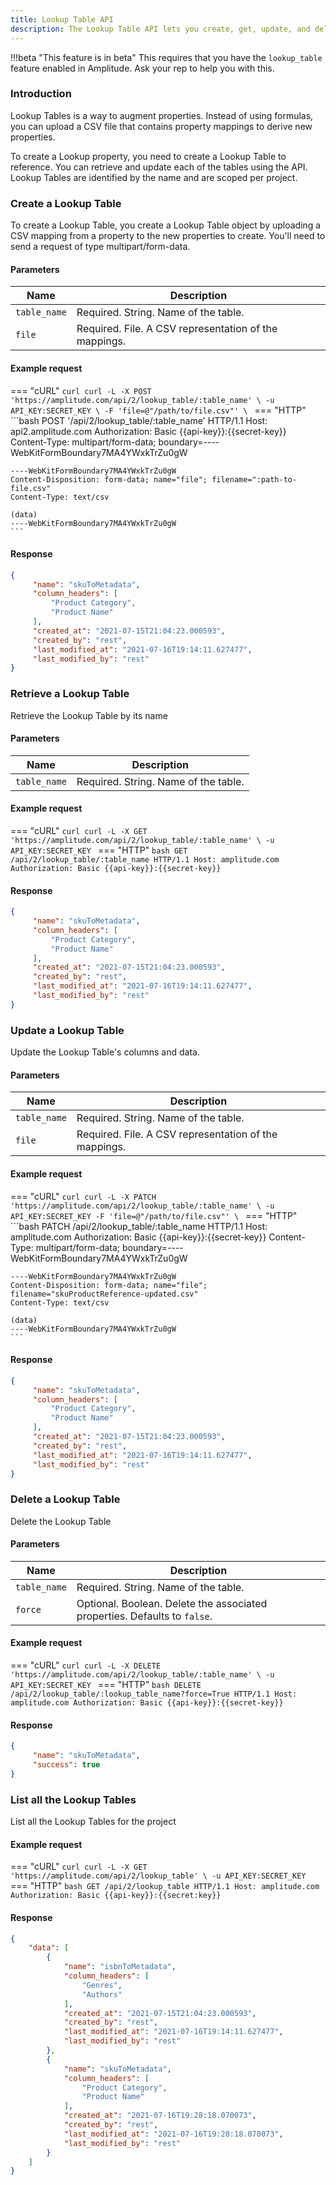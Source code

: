 ```yaml
---
title: Lookup Table API
description: The Lookup Table API lets you create, get, update, and delete lookup tables to augment your data.
---
```


!!!beta "This feature is in beta"
    This requires that you have the `lookup_table` feature enabled in Amplitude. Ask your rep to help you with this.

### Introduction

Lookup Tables is a way to augment properties. Instead of using formulas, you can upload a CSV file that contains property mappings to derive new properties.

To create a Lookup property, you need to create a Lookup Table to reference. You can retrieve and update each of the tables using the API. Lookup Tables are identified by the name and are scoped per project.

### Create a Lookup Table

To create a Lookup Table, you create a Lookup Table object by uploading a CSV mapping from a property to the new properties to create. You'll need to send a request of type multipart/form-data.

#### Parameters

|<div class="big-column">Name</div>| Description|
|-----|------|
|`table_name` | Required. String. Name of the table.|
|`file` | Required. File. A CSV representation of the mappings.|

#### Example request

=== "cURL"
    ```curl
    curl -L -X POST 'https://amplitude.com/api/2/lookup_table/:table_name' \
         -u API_KEY:SECRET_KEY \
         -F 'file=@"/path/to/file.csv"' \
    ```
=== "HTTP"
    ```bash
    POST '/api/2/lookup_table/:table_name' HTTP/1.1
    Host: api2.amplitude.com
    Authorization: Basic {{api-key}}:{{secret-key}}
    Content-Type: multipart/form-data; boundary=----WebKitFormBoundary7MA4YWxkTrZu0gW

    ----WebKitFormBoundary7MA4YWxkTrZu0gW
    Content-Disposition: form-data; name="file"; filename=":path-to-file.csv"
    Content-Type: text/csv

    (data)
    ----WebKitFormBoundary7MA4YWxkTrZu0gW
    ```

#### Response

```json
{
     "name": "skuToMetadata",
     "column_headers": [
         "Product Category",
         "Product Name"
     ],
     "created_at": "2021-07-15T21:04:23.000593",
     "created_by": "rest",
     "last_modified_at": "2021-07-16T19:14:11.627477",
     "last_modified_by": "rest"
}
```

### Retrieve a Lookup Table

Retrieve the Lookup Table by its name

#### Parameters

|<div class="big-column">Name</div>| Description|
|-----|------|
|`table_name` | Required. String. Name of the table.|

#### Example request

=== "cURL"
    ```curl
    curl -L -X GET 'https://amplitude.com/api/2/lookup_table/:table_name' \
         -u API_KEY:SECRET_KEY
    ```
=== "HTTP"
    ```bash
    GET /api/2/lookup_table/:table_name HTTP/1.1
    Host: amplitude.com
    Authorization: Basic {{api-key}}:{{secret-key}}
    ```

#### Response

```json
{
     "name": "skuToMetadata",
     "column_headers": [
         "Product Category",
         "Product Name"
     ],
     "created_at": "2021-07-15T21:04:23.000593",
     "created_by": "rest",
     "last_modified_at": "2021-07-16T19:14:11.627477",
     "last_modified_by": "rest"
}
```

### Update a Lookup Table

Update the Lookup Table's columns and data.

#### Parameters

|<div class="big-column">Name</div>| Description|
|-----|------|
|`table_name` | Required. String. Name of the table.|
|`file` | Required. File. A CSV representation of the mappings.|

#### Example request

=== "cURL"
    ```curl
    curl -L -X PATCH 'https://amplitude.com/api/2/lookup_table/:table_name' \
         -u API_KEY:SECRET_KEY
         -F 'file=@"/path/to/file.csv"' \
    ```
=== "HTTP"
    ```bash
    PATCH /api/2/lookup_table/:table_name HTTP/1.1
    Host: amplitude.com
    Authorization: Basic {{api-key}}:{{secret-key}}
    Content-Type: multipart/form-data; boundary=----WebKitFormBoundary7MA4YWxkTrZu0gW

    ----WebKitFormBoundary7MA4YWxkTrZu0gW
    Content-Disposition: form-data; name="file"; filename="skuProductReference-updated.csv"
    Content-Type: text/csv

    (data)
    ----WebKitFormBoundary7MA4YWxkTrZu0gW
    ```

#### Response

```json
{
     "name": "skuToMetadata",
     "column_headers": [
         "Product Category",
         "Product Name"
     ],
     "created_at": "2021-07-15T21:04:23.000593",
     "created_by": "rest",
     "last_modified_at": "2021-07-16T19:14:11.627477",
     "last_modified_by": "rest"
}
```

### Delete a Lookup Table

Delete the Lookup Table

#### Parameters

|<div class="big-column">Name</div>| Description|
|-----|------|
|`table_name` | Required. String. Name of the table.|
|`force` | Optional. Boolean. Delete the associated properties. Defaults to `false`.|

#### Example request

=== "cURL"
    ```curl
    curl -L -X DELETE 'https://amplitude.com/api/2/lookup_table/:table_name' \
         -u API_KEY:SECRET_KEY
    ```
=== "HTTP"
    ```bash
    DELETE /api/2/lookup_table/:lookup_table_name?force=True HTTP/1.1
    Host: amplitude.com
    Authorization: Basic {{api-key}}:{{secret-key}}
    ```

#### Response

```json
{
     "name": "skuToMetadata",
     "success": true
}
```

### List all the Lookup Tables

List all the Lookup Tables for the project

#### Example request

=== "cURL"
    ```curl
    curl -L -X GET 'https://amplitude.com/api/2/lookup_table' \
         -u API_KEY:SECRET_KEY
    ```
=== "HTTP"
    ```bash
    GET /api/2/lookup_table HTTP/1.1
    Host: amplitude.com
    Authorization: Basic {{api-key}}:{{secret:key}}
    ```

#### Response

```json
{
    "data": [
        {
            "name": "isbnToMetadata",
            "column_headers": [
                "Genres",
                "Authors"
            ],
            "created_at": "2021-07-15T21:04:23.000593",
            "created_by": "rest",
            "last_modified_at": "2021-07-16T19:14:11.627477",
            "last_modified_by": "rest"
        },
        {
            "name": "skuToMetadata",
            "column_headers": [
                "Product Category",
                "Product Name"
            ],
            "created_at": "2021-07-16T19:28:18.070073",
            "created_by": "rest",
            "last_modified_at": "2021-07-16T19:28:18.070073",
            "last_modified_by": "rest"
        }
    ]
}
```
